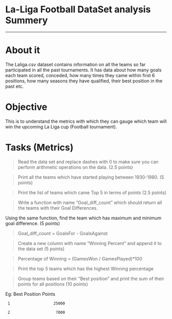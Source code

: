 # La-Liga Football DataSet analysis Summery
-------------------------------------------

# About it

The Laliga.csv dataset contains information on all the teams so far participated in all the past tournaments. It has data about how many goals each team scored, conceded, how many times they came within first 6 positions, how many seasons they have qualified, their best position in the past etc.

# Objective

 This is to understand the metrics with which they can gauge which team will win the upcoming La Liga cup (Football tournament).
 
 
 # Tasks (Metrics)
 
> Read the data set and replace dashes with 0 to make sure you can perform arithmetic operations on the data. (2.5 points)

> Print all the teams which have started playing between 1930-1980. (5 points)

> Print the list of teams which came Top 5 in terms of points (2.5 points)

> Write a function with name “Goal_diff_count” which should return all the teams with their Goal Differences.

  Using the same function, find the team which has maximum and minimum goal difference. (5 points)

> Goal_diff_count = GoalsFor - GoalsAgainst

> Create a new column with name “Winning Percent” and append it to the data set (5 points)

> Percentage of Winning = (GamesWon / GamesPlayed)*100

> Print the top 5 teams which has the highest Winning percentage

> Group teams based on their “Best position” and print the sum of their points for all positions (10 points)

Eg: Best Position Points

     1                   25000

     2                    7000
